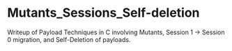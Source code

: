# Mutants_Sessions_Self-deletion
Writeup of Payload Techniques in C involving Mutants, Session 1 -> Session 0 migration, and Self-Deletion of payloads.
